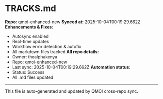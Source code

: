 # TRACKS.md

**Repo:** qmoi-enhanced-new
**Synced at:** 2025-10-04T00:19:29.662Z
**Enhancements & Fixes:**
- Autosync enabled
- Real-time updates
- Workflow error detection & autofix
- All markdown files tracked
**All repo details:**
- Owner: thealphakenya
- Repo: qmoi-enhanced-new
- Last sync: 2025-10-04T00:19:29.662Z
**Automation status:**
- Status: Success
- All .md files updated
---
This file is auto-generated and updated by QMOI cross-repo sync.
